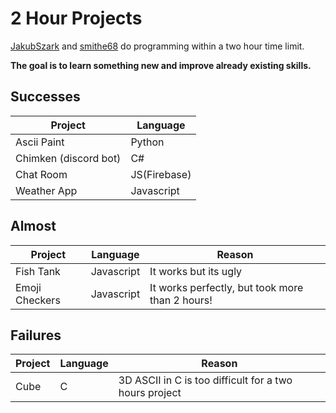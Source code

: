 # 2 Hour Projects
<a href="https://github.com/JakubSzark">JakubSzark</a> and <a href="https://github.com/smithe68">smithe68</a> do programming within a two hour time limit. 

<b>The goal is to learn something new and improve already existing skills.</b>

## Successes
| Project | Language |
| ------- | -------- |
| Ascii Paint | Python |
| Chimken (discord bot) | C# |
| Chat Room | JS(Firebase) |
| Weather App | Javascript |

## Almost
| Project | Language | Reason |
| ------- | -------- | ------ |
| Fish Tank | Javascript | It works but its ugly |
| Emoji Checkers | Javascript | It works perfectly, but took more than 2 hours! |

## Failures
| Project | Language | Reason |
| ------- | -------- | ------ |
| Cube    | C        | 3D ASCII in C is too difficult for a two hours project |
